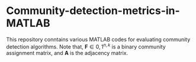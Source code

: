 # Community-detection-metrics-in-MATLAB
This repository conntains various MATLAB codes for evaluating community detection algorithms.
Note that, $\mathbf{F}\in{0,1}^{n,k}$ is a binary community assignment matrix, and $\mathbf{A}$ is the adjacency matrix.
